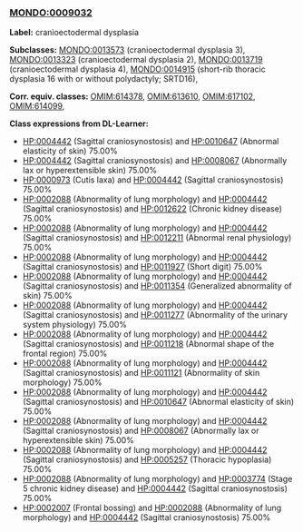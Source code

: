 
### [MONDO:0009032](http://purl.obolibrary.org/obo/MONDO_0009032)
**Label:** cranioectodermal dysplasia

**Subclasses:** [MONDO:0013573](http://purl.obolibrary.org/obo/MONDO_0013573) (cranioectodermal dysplasia 3), [MONDO:0013323](http://purl.obolibrary.org/obo/MONDO_0013323) (cranioectodermal dysplasia 2), [MONDO:0013719](http://purl.obolibrary.org/obo/MONDO_0013719) (cranioectodermal dysplasia 4), [MONDO:0014915](http://purl.obolibrary.org/obo/MONDO_0014915) (short-rib thoracic dysplasia 16 with or without polydactyly; SRTD16), 

**Corr. equiv. classes:** [OMIM:614378](http://purl.obolibrary.org/obo/OMIM_614378), [OMIM:613610](http://purl.obolibrary.org/obo/OMIM_613610), [OMIM:617102](http://purl.obolibrary.org/obo/OMIM_617102), [OMIM:614099](http://purl.obolibrary.org/obo/OMIM_614099), 

**Class expressions from DL-Learner:**

- [HP:0004442](http://purl.obolibrary.org/obo/HP_0004442) (Sagittal craniosynostosis) and [HP:0010647](http://purl.obolibrary.org/obo/HP_0010647) (Abnormal elasticity of skin) 75.00%
- [HP:0004442](http://purl.obolibrary.org/obo/HP_0004442) (Sagittal craniosynostosis) and [HP:0008067](http://purl.obolibrary.org/obo/HP_0008067) (Abnormally lax or hyperextensible skin) 75.00%
- [HP:0000973](http://purl.obolibrary.org/obo/HP_0000973) (Cutis laxa) and [HP:0004442](http://purl.obolibrary.org/obo/HP_0004442) (Sagittal craniosynostosis) 75.00%
- [HP:0002088](http://purl.obolibrary.org/obo/HP_0002088) (Abnormality of lung morphology) and [HP:0004442](http://purl.obolibrary.org/obo/HP_0004442) (Sagittal craniosynostosis) and [HP:0012622](http://purl.obolibrary.org/obo/HP_0012622) (Chronic kidney disease) 75.00%
- [HP:0002088](http://purl.obolibrary.org/obo/HP_0002088) (Abnormality of lung morphology) and [HP:0004442](http://purl.obolibrary.org/obo/HP_0004442) (Sagittal craniosynostosis) and [HP:0012211](http://purl.obolibrary.org/obo/HP_0012211) (Abnormal renal physiology) 75.00%
- [HP:0002088](http://purl.obolibrary.org/obo/HP_0002088) (Abnormality of lung morphology) and [HP:0004442](http://purl.obolibrary.org/obo/HP_0004442) (Sagittal craniosynostosis) and [HP:0011927](http://purl.obolibrary.org/obo/HP_0011927) (Short digit) 75.00%
- [HP:0002088](http://purl.obolibrary.org/obo/HP_0002088) (Abnormality of lung morphology) and [HP:0004442](http://purl.obolibrary.org/obo/HP_0004442) (Sagittal craniosynostosis) and [HP:0011354](http://purl.obolibrary.org/obo/HP_0011354) (Generalized abnormality of skin) 75.00%
- [HP:0002088](http://purl.obolibrary.org/obo/HP_0002088) (Abnormality of lung morphology) and [HP:0004442](http://purl.obolibrary.org/obo/HP_0004442) (Sagittal craniosynostosis) and [HP:0011277](http://purl.obolibrary.org/obo/HP_0011277) (Abnormality of the urinary system physiology) 75.00%
- [HP:0002088](http://purl.obolibrary.org/obo/HP_0002088) (Abnormality of lung morphology) and [HP:0004442](http://purl.obolibrary.org/obo/HP_0004442) (Sagittal craniosynostosis) and [HP:0011218](http://purl.obolibrary.org/obo/HP_0011218) (Abnormal shape of the frontal region) 75.00%
- [HP:0002088](http://purl.obolibrary.org/obo/HP_0002088) (Abnormality of lung morphology) and [HP:0004442](http://purl.obolibrary.org/obo/HP_0004442) (Sagittal craniosynostosis) and [HP:0011121](http://purl.obolibrary.org/obo/HP_0011121) (Abnormality of skin morphology) 75.00%
- [HP:0002088](http://purl.obolibrary.org/obo/HP_0002088) (Abnormality of lung morphology) and [HP:0004442](http://purl.obolibrary.org/obo/HP_0004442) (Sagittal craniosynostosis) and [HP:0010647](http://purl.obolibrary.org/obo/HP_0010647) (Abnormal elasticity of skin) 75.00%
- [HP:0002088](http://purl.obolibrary.org/obo/HP_0002088) (Abnormality of lung morphology) and [HP:0004442](http://purl.obolibrary.org/obo/HP_0004442) (Sagittal craniosynostosis) and [HP:0008067](http://purl.obolibrary.org/obo/HP_0008067) (Abnormally lax or hyperextensible skin) 75.00%
- [HP:0002088](http://purl.obolibrary.org/obo/HP_0002088) (Abnormality of lung morphology) and [HP:0004442](http://purl.obolibrary.org/obo/HP_0004442) (Sagittal craniosynostosis) and [HP:0005257](http://purl.obolibrary.org/obo/HP_0005257) (Thoracic hypoplasia) 75.00%
- [HP:0002088](http://purl.obolibrary.org/obo/HP_0002088) (Abnormality of lung morphology) and [HP:0003774](http://purl.obolibrary.org/obo/HP_0003774) (Stage 5 chronic kidney disease) and [HP:0004442](http://purl.obolibrary.org/obo/HP_0004442) (Sagittal craniosynostosis) 75.00%
- [HP:0002007](http://purl.obolibrary.org/obo/HP_0002007) (Frontal bossing) and [HP:0002088](http://purl.obolibrary.org/obo/HP_0002088) (Abnormality of lung morphology) and [HP:0004442](http://purl.obolibrary.org/obo/HP_0004442) (Sagittal craniosynostosis) 75.00%


